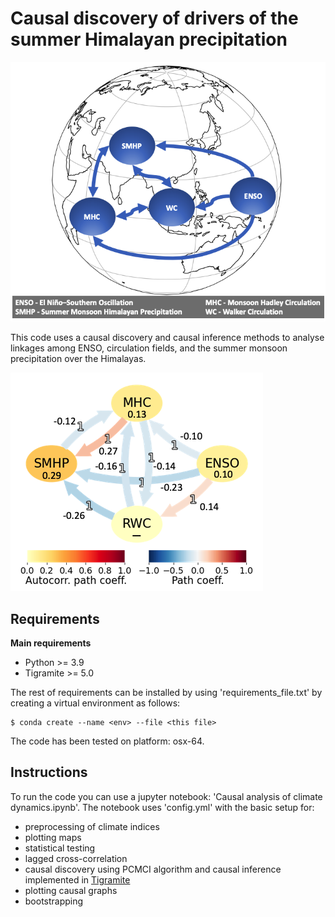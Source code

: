 # Causal discovery of drivers of the summer Himalayan precipitation

![causal dgm](plots/causal_diagram.png#center)

This code uses a causal discovery and causal inference methods to analyse linkages among ENSO, circulation fields, and the summer monsoon precipitation over the Himalayas.

![cen](plots/cenENSO_MHC_SMHP_RWC.png#center)

Requirements
------------
**Main requirements**
* Python >= 3.9
* Tigramite >= 5.0

The rest of requirements can be installed by using 'requirements_file.txt' by creating a virtual environment as follows:

    $ conda create --name <env> --file <this file>

The code has been tested on platform: osx-64.

Instructions
------------
To run the code you can use a jupyter notebook: 'Causal analysis of climate dynamics.ipynb'. 
The notebook uses 'config.yml' with the basic setup for:
* preprocessing of climate indices 
* plotting maps
* statistical testing
* lagged cross-correlation
* causal discovery using PCMCI algorithm and causal inference implemented in [Tigramite](https://github.com/jakobrunge/tigramite)
* plotting causal graphs
* bootstrapping